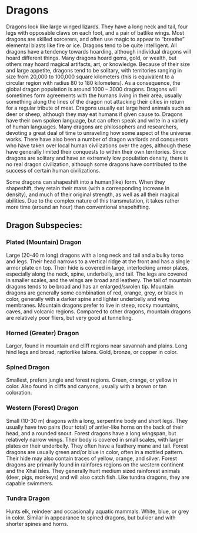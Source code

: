 # Dragons

Dragons look like large winged lizards. They have a long neck and tail, four legs with opposable claws on each foot, and a pair of batlike wings. Most dragons are skilled sorcerers, and often use magic to appear to “breathe” elemental blasts like fire or ice. Dragons tend to be quite intelligent. All dragons have a tendency towards hoarding, although individual dragons will hoard different things. Many dragons hoard gems, gold, or wealth, but others may hoard magical artifacts, art, or knowledge. Because of their size and large appetite, dragons tend to be solitary, with territories ranging in size from 20,000 to 100,000 square kilometers (this is equivalent to a circular region with radius 80 to 180 kilometers). As a consequence, the global dragon population is around 1000 – 3000 dragons. Dragons will sometimes form agreements with the humans living in their area, usually something along the lines of the dragon not attacking their cities in return for a regular tribute of meat. Dragons usually eat large herd animals such as deer or sheep, although they may eat humans if given cause to. Dragons have their own spoken language, but can often speak and write in a variety of human languages. Many dragons are philosophers and researchers, devoting a great deal of time to unraveling how some aspect of the universe works. There have also been a number of dragon warlords and conquerors who have taken over local human civilizations over the ages, although these have generally limited their conquests to within their own territories. Since dragons are solitary and have an extremely low population density, there is no real dragon civilization, although some dragons have contributed to the success of certain human civilizations.

Some dragons can shapeshift into a human(like) form. When they shapeshift, they retain their mass (with a corresponding increase in density), and much of their original strength, as well as all their magical abilities. Due to the complex nature of this transmutation, it takes rather more time (around an hour) than conventional shapehifting.

## Dragon Subspecies:

### Plated (Mountain) Dragon

Large (20-40 m long) dragons with a long neck and tail and a bulky torso and legs. Their head narrows to a vertical ridge at the front and has a single armor plate on top. Their hide is covered in large, interlocking armor plates, especially along the neck, spine, underbelly, and tail. The legs are covered in smaller scales, and the wings are broad and leathery. The tail of mountain dragons tends to be broad and has an enlarged/swolen tip.
Mountain dragons are generally some combination of red, orange, grey, or black in color, generally with a darker spine and lighter underbelly and wing membranes.
Mountain dragons prefer to live in steep, rocky mountains, caves, and volcanic regions. Compared to other dragons, mountain dragons are relatively poor fliers, but very good at tunnelling.

### Horned (Greater) Dragon

Larger, found in mountain and cliff regions near savannah and plains. Long hind legs and broad, raptorlike talons. Gold, bronze, or copper in color.

### Spined Dragon

Smallest, prefers jungle and forest regions. Green, orange, or yellow in color. Also found in cliffs and canyons, usually with a brown or tan coloration.

### Western (Forest) Dragon

Small (10-30 m) dragons with a long, serpentine body and short legs. They usually have two pairs (four total) of antler-like horns on the back of their head, and a rounded snout. Forest dragons have a long wingspan, but relatively narrow wings. Their body is covered in small scales, with larger plates on their underbelly. They often have a feathery mane and tail.
Forest dragons are usually green and/or blue in color, often in a mottled pattern. Their hide may also contain traces of yellow, orange, and silver.
Forest dragons are primarily found in rainfores regions on the western continent and the Xhal isles. They generally hunt medium sized rainforest animals (deer, pigs, monkeys) and will also catch fish. Like tundra dragons, they are capable swimmers.

### Tundra Dragon

Hunts elk, reindeer and occasionally aquatic mammals. White, blue, or grey in color. Similar in appearance to spined dragons, but bulkier and with shorter spines and horns.